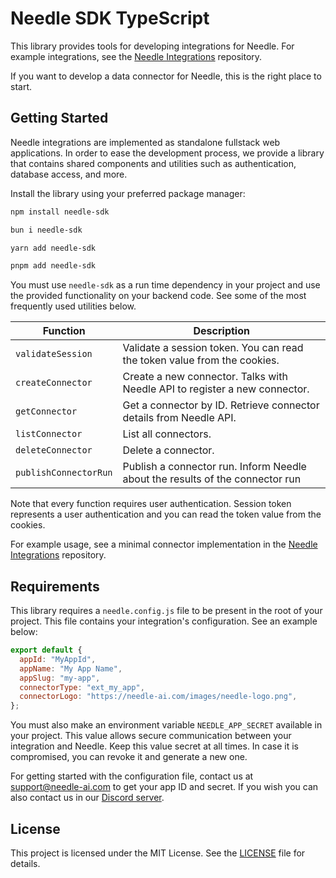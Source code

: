 # Needle SDK TypeScript

This library provides tools for developing integrations for Needle. For example integrations, see the [Needle Integrations](https://github.com/oeken/needle-integrations) repository.

If you want to develop a data connector for Needle, this is the right place to start.

## Getting Started

Needle integrations are implemented as standalone fullstack web applications. In order to ease the development process, we provide a library that contains shared components and utilities such as authentication, database access, and more.

Install the library using your preferred package manager:

```bash
npm install needle-sdk
```

```bash
bun i needle-sdk
```

```bash
yarn add needle-sdk
```

```bash
pnpm add needle-sdk
```

You must use `needle-sdk` as a run time dependency in your project and use the provided functionality on your backend code. See some of the most frequently used utilities below.

| Function              | Description                                                                   |
| --------------------- | ----------------------------------------------------------------------------- |
| `validateSession`     | Validate a session token. You can read the token value from the cookies.      |
| `createConnector`     | Create a new connector. Talks with Needle API to register a new connector.    |
| `getConnector`        | Get a connector by ID. Retrieve connector details from Needle API.            |
| `listConnector`       | List all connectors.                                                          |
| `deleteConnector`     | Delete a connector.                                                           |
| `publishConnectorRun` | Publish a connector run. Inform Needle about the results of the connector run |

Note that every function requires user authentication. Session token represents a user authentication and you can read the token value from the cookies.

For example usage, see a minimal connector implementation in the [Needle Integrations](https://github.com/oeken/needle-integrations/needle-web-connector) repository.

## Requirements

This library requires a `needle.config.js` file to be present in the root of your project. This file contains your integration's configuration. See an example below:

```js
export default {
  appId: "MyAppId",
  appName: "My App Name",
  appSlug: "my-app",
  connectorType: "ext_my_app",
  connectorLogo: "https://needle-ai.com/images/needle-logo.png",
};
```

You must also make an environment variable `NEEDLE_APP_SECRET` available in your project. This value allows secure communication between your integration and Needle. Keep this value secret at all times. In case it is compromised, you can revoke it and generate a new one.

For getting started with the configuration file, contact us at [support@needle-ai.com](mailto:support@needle-ai.com) to get your app ID and secret. If you wish you can also contact us in our [Discord server](https://discord.gg/XSHaP5pPHT).

## License

This project is licensed under the MIT License. See the [LICENSE](LICENSE) file for details.
